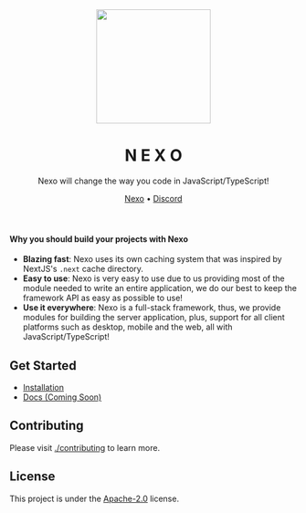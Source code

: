 <div align="center">
  <img width="200px" src="https://raw.githubusercontent.com/SkylixGH/Info/main/logos/Logo%20Icon%20Auto.svg" alt="" />
</div>

<h1 align="center">N E X O</h1>
<p align="center">Nexo will change the way you code in JavaScript/TypeScript!</p>

<div align="center">
  <a href="https://github.com/SkylixGH/Nexo" target="_blank">Nexo</a> •
  <a href="https://discord.gg/b9vcR6evgG" target="_blank">Discord</a>
</div>

<br />
<br />

#### Why you should build your projects with **Nexo**
-   **Blazing fast**: Nexo uses its own caching system that was inspired by NextJS's `.next` cache directory. 
-   **Easy to use**: Nexo is very easy to use due to us providing most of the module needed to write an entire application, we do our best to keep the framework API as easy as possible to use!
-   **Use it everywhere**: Nexo is a full-stack framework, thus, we provide modules for building the server application, plus, support for all client platforms such as desktop, mobile and the web, all with JavaScript/TypeScript!

## Get Started
-   [Installation](./quickSetup/Installation.md)
-   [Docs (Coming Soon)](https://skylix.net/docs/nexo)

## Contributing
Please visit [./contributing](./contributing) to learn more.

## License
This project is under the [Apache-2.0](./LICENSE) license.
